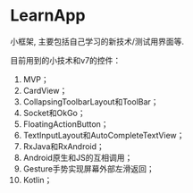 # LearnApp
小框架, 主要包括自己学习的新技术/测试用界面等.

目前用到的小技术和v7的控件：
01. MVP；
02. CardView；
03. CollapsingToolbarLayout和ToolBar；
04. Socket和OkGo；
05. FloatingActionButton；
06. TextInputLayout和AutoCompleteTextView；
07. RxJava和RxAndroid；
08. Android原生和JS的互相调用；
09. Gesture手势实现屏幕外部左滑返回；
10. Kotlin；
